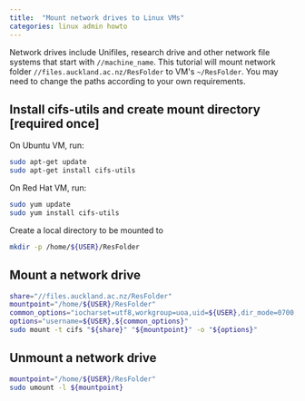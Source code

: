 ```yaml
---
title:  "Mount network drives to Linux VMs"
categories: linux admin howto
---
```


Network drives include Unifiles, research drive and other network file systems that start with `//machine_name`. This tutorial will mount network folder `//files.auckland.ac.nz/ResFolder` to VM's `~/ResFolder`. You may need to change the paths according to your own requirements.

## Install cifs-utils and create mount directory [required once]

On Ubuntu VM, run:

```bash
sudo apt-get update
sudo apt-get install cifs-utils
```

On Red Hat VM, run:

```bash
sudo yum update
sudo yum install cifs-utils
```

Create a local directory to be mounted to

```bash
mkdir -p /home/${USER}/ResFolder
```


## Mount a network drive

```bash
share="//files.auckland.ac.nz/ResFolder"
mountpoint="/home/${USER}/ResFolder"
common_options="iocharset=utf8,workgroup=uoa,uid=${USER},dir_mode=0700,file_mode=0700,nodev,nosuid,vers=2.1"
options="username=${USER},${common_options}"
sudo mount -t cifs "${share}" "${mountpoint}" -o "${options}"
```

## Unmount a network drive

```bash
mountpoint="/home/${USER}/ResFolder"
sudo umount -l ${mountpoint}
```
